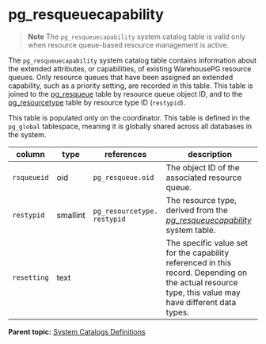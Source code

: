 # pg_resqueuecapability 

> **Note** The `pg_resqueuecapability` system catalog table is valid only when resource queue-based resource management is active.

The `pg_resqueuecapability` system catalog table contains information about the extended attributes, or capabilities, of existing WarehousePG resource queues. Only resource queues that have been assigned an extended capability, such as a priority setting, are recorded in this table. This table is joined to the [pg\_resqueue](pg_resqueue.html) table by resource queue object ID, and to the [pg\_resourcetype](pg_resourcetype.html) table by resource type ID \(`restypid`\).

This table is populated only on the coordinator. This table is defined in the `pg_global` tablespace, meaning it is globally shared across all databases in the system.

|column|type|references|description|
|------|----|----------|-----------|
|`rsqueueid`|oid|`pg_resqueue.oid`|The object ID of the associated resource queue.|
|`restypid`|smallint|`pg_resourcetype. restypid`|The resource type, derived from the *[pg\_resqueuecapability](pg_resourcetype.html)* system table.|
|`resetting`|text| |The specific value set for the capability referenced in this record. Depending on the actual resource type, this value may have different data types.|

**Parent topic:** [System Catalogs Definitions](../system_catalogs/catalog_ref-html.html)

